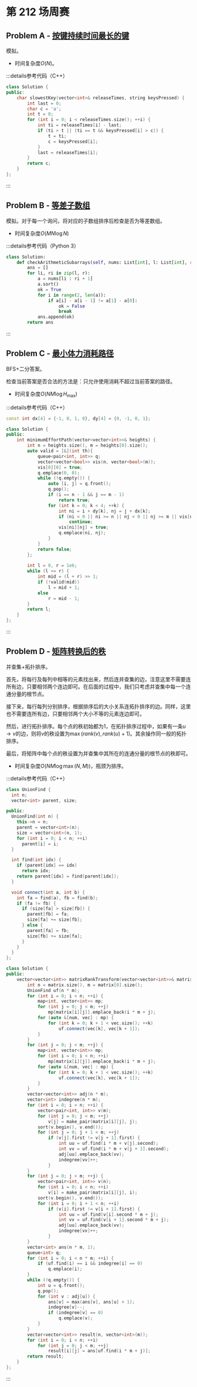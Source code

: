 # 第 212 场周赛

## Problem A - [按键持续时间最长的键](https://leetcode.cn/problems/slowest-key/)

模拟。

- 时间复杂度$O(N)$。

:::details参考代码（C++）

```cpp
class Solution {
public:
    char slowestKey(vector<int>& releaseTimes, string keysPressed) {
        int last = 0;
        char c = 'a';
        int t = 0;
        for (int i = 0; i < releaseTimes.size(); ++i) {
            int ti = releaseTimes[i] - last;
            if (ti > t || (ti == t && keysPressed[i] > c)) {
                t = ti;
                c = keysPressed[i];
            }
            last = releaseTimes[i];
        }
        return c;
    }
};
```

:::

## Problem B - [等差子数组](https://leetcode.cn/problems/arithmetic-subarrays/)

模拟。对于每一个询问，将对应的子数组排序后检查是否为等差数组。

- 时间复杂度$O(MN\log N)$

:::details参考代码（Python 3）

```python
class Solution:
    def checkArithmeticSubarrays(self, nums: List[int], l: List[int], r: List[int]) -> List[bool]:
        ans = []
        for li, ri in zip(l, r):
            a = nums[li : ri + 1]
            a.sort()
            ok = True
            for i in range(2, len(a)):
                if a[i] - a[i - 1] != a[1] - a[0]:
                    ok = False
                    break
            ans.append(ok)
        return ans
```

:::

## Problem C - [最小体力消耗路径](https://leetcode.cn/problems/path-with-minimum-effort/)

BFS+二分答案。

检查当前答案是否合法的方法是：只允许使用消耗不超过当前答案的路径。

- 时间复杂度$O(NM\log H_\text{max})$

:::details参考代码（C++）

```cpp
const int dx[4] = {-1, 0, 1, 0}, dy[4] = {0, -1, 0, 1};

class Solution {
public:
    int minimumEffortPath(vector<vector<int>>& heights) {
        int n = heights.size(), m = heights[0].size();
        auto valid = [&](int th){
            queue<pair<int, int>> q;
            vector<vector<bool>> vis(n, vector<bool>(m));
            vis[0][0] = true;
            q.emplace(0, 0);
            while (!q.empty()) {
                auto [i, j] = q.front();
                q.pop();
                if (i == n - 1 && j == m - 1)
                    return true;
                for (int k = 0; k < 4; ++k) {
                    int ni = i + dy[k], nj = j + dx[k];
                    if (ni < 0 || ni >= n || nj < 0 || nj >= m || vis[ni][nj] || abs(heights[ni][nj] - heights[i][j]) > th)
                        continue;
                    vis[ni][nj] = true;
                    q.emplace(ni, nj);
                }
            }
            return false;
        };
        
        int l = 0, r = 1e6;
        while (l <= r) {
            int mid = (l + r) >> 1;
            if (!valid(mid))
                l = mid + 1;
            else
                r = mid - 1;
        }
        return l;
    }
};
```

:::

## Problem D - [矩阵转换后的秩](https://leetcode.cn/problems/rank-transform-of-a-matrix/)

并查集+拓扑排序。

首先，将每行及每列中相等的元素找出来，然后连并查集的边，注意这里不需要连所有边，只要相邻两个连边即可。在后面的过程中，我们只考虑并查集中每一个连通分量的根节点。

接下来，每行每列分别排序，根据排序后的大小关系连拓扑排序的边。同样，这里也不需要连所有边，只要相邻两个大小不等的元素连边即可。

然后，进行拓扑排序。每个点的秩初始都为$1$，在拓扑排序过程中，如果有一条$u\to v$的边，则将$v$的秩设置为$\max(rank(v), rank(u)+1)$。其余操作同一般的拓扑排序。

最后，将矩阵中每个点的秩设置为并查集中其所在的连通分量的根节点的秩即可。

- 时间复杂度$O(NM\log\max(N,M))$，瓶颈为排序。

:::details参考代码（C++）

```cpp
class UnionFind {
  int n;
  vector<int> parent, size;

public:
  UnionFind(int n) {
    this->n = n;
    parent = vector<int>(n);
    size = vector<int>(n, 1);
    for (int i = 0; i < n; ++i)
      parent[i] = i;
  }

  int find(int idx) {
    if (parent[idx] == idx)
      return idx;
    return parent[idx] = find(parent[idx]);
  }

  void connect(int a, int b) {
    int fa = find(a), fb = find(b);
    if (fa != fb) {
      if (size[fa] > size[fb]) {
        parent[fb] = fa;
        size[fa] += size[fb];
      } else {
        parent[fa] = fb;
        size[fb] += size[fa];
      }
    }
  }
};

class Solution {
public:
    vector<vector<int>> matrixRankTransform(vector<vector<int>>& matrix) {
        int n = matrix.size(), m = matrix[0].size();
        UnionFind uf(n * m);
        for (int i = 0; i < n; ++i) {
            map<int, vector<int>> mp;
            for (int j = 0; j < m; ++j)
                mp[matrix[i][j]].emplace_back(i * m + j);
            for (auto &[num, vec] : mp) {
                for (int k = 0; k + 1 < vec.size(); ++k)
                    uf.connect(vec[k], vec[k + 1]);
            }
        }
        for (int j = 0; j < m; ++j) {
            map<int, vector<int>> mp;
            for (int i = 0; i < n; ++i)
                mp[matrix[i][j]].emplace_back(i * m + j);
            for (auto &[num, vec] : mp) {
                for (int k = 0; k + 1 < vec.size(); ++k)
                    uf.connect(vec[k], vec[k + 1]);
            }
        }
        vector<vector<int>> adj(n * m);
        vector<int> indegree(n * m);
        for (int i = 0; i < n; ++i) {
            vector<pair<int, int>> v(m);
            for (int j = 0; j < m; ++j)
                v[j] = make_pair(matrix[i][j], j);
            sort(v.begin(), v.end());
            for (int j = 0; j + 1 < m; ++j)
                if (v[j].first != v[j + 1].first) {
                    int uu = uf.find(i * m + v[j].second);
                    int vv = uf.find(i * m + v[j + 1].second);
                    adj[uu].emplace_back(vv);
                    indegree[vv]++;
                }
        }
        for (int j = 0; j < m; ++j) {
            vector<pair<int, int>> v(n);
            for (int i = 0; i < n; ++i)
                v[i] = make_pair(matrix[i][j], i);
            sort(v.begin(), v.end());
            for (int i = 0; i + 1 < n; ++i)
                if (v[i].first != v[i + 1].first) {
                    int uu = uf.find(v[i].second * m + j);
                    int vv = uf.find(v[i + 1].second * m + j);
                    adj[uu].emplace_back(vv);
                    indegree[vv]++;
                }
        }
        vector<int> ans(n * m, 1);
        queue<int> q;
        for (int i = 0; i < n * m; ++i) {
            if (uf.find(i) == i && indegree[i] == 0)
                q.emplace(i);
        }
        while (!q.empty()) {
            int u = q.front();
            q.pop();
            for (int v : adj[u]) {
                ans[v] = max(ans[v], ans[u] + 1);
                indegree[v]--;
                if (indegree[v] == 0)
                    q.emplace(v);
            }
        }
        vector<vector<int>> result(n, vector<int>(m));
        for (int i = 0; i < n; ++i)
            for (int j = 0; j < m; ++j)
                result[i][j] = ans[uf.find(i * m + j)];
        return result;
    }
};
```

:::
